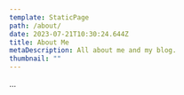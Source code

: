 ```yaml
---
template: StaticPage
path: /about/
date: 2023-07-21T10:30:24.644Z
title: About Me
metaDescription: All about me and my blog.
thumbnail: ""
---
```

...